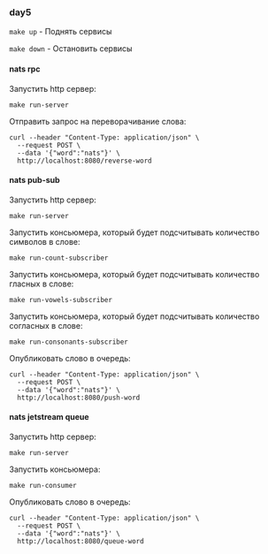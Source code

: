 ### day5 

`make up` - Поднять сервисы

`make down` - Остановить сервисы

#### nats rpc

Запустить http сервер:
```shell
make run-server
```

Отправить запрос на переворачивание слова:
```shell
curl --header "Content-Type: application/json" \
  --request POST \
  --data '{"word":"nats"}' \
  http://localhost:8080/reverse-word
```

#### nats pub-sub

Запустить http сервер:
```shell
make run-server
```

Запустить консьюмера, который будет подсчитывать количество символов в слове:
```shell
make run-count-subscriber
```

Запустить консьюмера, который будет подсчитывать количество гласных в слове:
```shell
make run-vowels-subscriber
```

Запустить консьюмера, который будет подсчитывать количество согласных в слове:
```shell
make run-consonants-subscriber
```

Опубликовать слово в очередь:
```shell
curl --header "Content-Type: application/json" \
  --request POST \
  --data '{"word":"nats"}' \
  http://localhost:8080/push-word
```

#### nats jetstream queue

Запустить http сервер:
```shell
make run-server
```

Запустить консьюмера:
```shell
make run-consumer
```

Опубликовать слово в очередь:
```shell
curl --header "Content-Type: application/json" \
  --request POST \
  --data '{"word":"nats"}' \
  http://localhost:8080/queue-word
```
